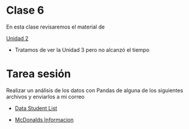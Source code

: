 # Clase 6

En esta clase revisaremos el material de 

[Unidad 2](./Chapter_3/SIC_AI_Ch03_Unit02.ipynb)

- Tratamos de ver la Unidad 3 pero no alcanzó el tiempo

# Tarea sesión

Realizar un análisis de los datos con Pandas de alguna de los siguientes archivos y enviarlos a mi correo

- [Data Student List](./Chapter_3/data_studentlist.csv)

- [McDonalds Informacion](https://github.com/davidlealo/mujeresbigdatajun23coquimbo/blob/main/mcdonalds.xlsx)